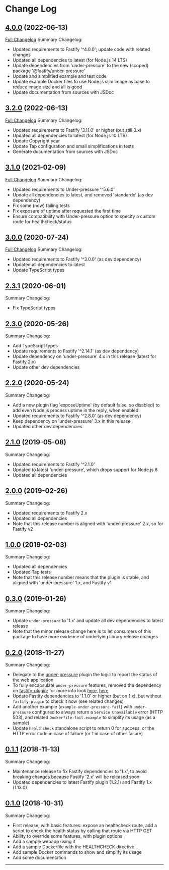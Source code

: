 # Change Log

## [4.0.0](https://github.com/smartiniOnGitHub/fastify-healthcheck/releases/tag/4.0.0) (2022-06-13)
[Full Changelog](https://github.com/smartiniOnGitHub/fastify-healthcheck/compare/3.2.0...4.0.0)
Summary Changelog:
- Updated requirements to Fastify '^4.0.0'; update code with related changes
- Updated all dependencies to latest (for Node.js 14 LTS)
- Update dependencies from 'under-pressure' to the new (scoped) 
  package '@fastify/under-pressure'
- Update and simplified example and test code
- Update example Docker files to use Node.js slim image as base 
  to reduce image size and all is good
- Update documentation from sources with JSDoc

## [3.2.0](https://github.com/smartiniOnGitHub/fastify-healthcheck/releases/tag/3.2.0) (2022-06-13)
[Full Changelog](https://github.com/smartiniOnGitHub/fastify-healthcheck/compare/3.1.0...3.2.0)
Summary Changelog:
- Updated requirements to Fastify '3.11.0' or higher (but still 3.x)
- Updated all dependencies to latest (for Node.js 10 LTS)
- Update Copyright year
- Update Tap configuration and small simplifications in tests
- Generate documentation from sources with JSDoc

## [3.1.0](https://github.com/smartiniOnGitHub/fastify-healthcheck/releases/tag/3.1.0) (2021-02-09)
[Full Changelog](https://github.com/smartiniOnGitHub/fastify-favicon/compare/3.0.0...3.1.0)
Summary Changelog:
- Updated requirements to Under-pressure '^5.6.0'
- Update all dependencies to latest, and removed 'standardx' (as dev dependency)
- Fix some (now) failing tests
- Fix exposure of uptime after requested the first time
- Ensure compatibility with Under-pressure option to specify a custom route for healthcheck/status

## [3.0.0](https://github.com/smartiniOnGitHub/fastify-healthcheck/releases/tag/3.0.0) (2020-07-24)
[Full Changelog](https://github.com/smartiniOnGitHub/fastify-favicon/compare/2.3.1...3.0.0)
Summary Changelog:
- Updated requirements to Fastify '^3.0.0' (as dev dependency)
- Updated all dependencies to latest
- Update TypeScript types

## [2.3.1](https://github.com/smartiniOnGitHub/fastify-healthcheck/releases/tag/2.3.1) (2020-06-01)
Summary Changelog:
- Fix TypeScript types

## [2.3.0](https://github.com/smartiniOnGitHub/fastify-healthcheck/releases/tag/2.3.0) (2020-05-26)
Summary Changelog:
- Add TypeScript types
- Update requirements to Fastify '^2.14.1' (as dev dependency)
- Update dependency on 'under-pressure' 4.x in this release (latest for Fastify 2.x)
- Update other dev dependencies

## [2.2.0](https://github.com/smartiniOnGitHub/fastify-healthcheck/releases/tag/2.2.0) (2020-05-24)
Summary Changelog:
- Add a new plugin flag 'exposeUptime' (by default false, so disabled) 
  to add even Node.js process uptime in the reply, when enabled
- Updated requirements to Fastify '^2.8.0' (as dev dependency)
- Keep dependency on 'under-pressure' 3.x in this release
- Updated other dev dependencies

## [2.1.0](https://github.com/smartiniOnGitHub/fastify-healthcheck/releases/tag/2.1.0) (2019-05-08)
Summary Changelog:
- Updated requirements to Fastify '^2.1.0'
- Updated to latest 'under-pressure', which drops support for Node.js 6
- Updated all dependencies

## [2.0.0](https://github.com/smartiniOnGitHub/fastify-healthcheck/releases/tag/2.0.0) (2019-02-26)
Summary Changelog:
- Updated requirements to Fastify 2.x
- Updated all dependencies
- Note that this release number is aligned with 'under-pressure' 2.x, so for Fastify v2

## [1.0.0](https://github.com/smartiniOnGitHub/fastify-healthcheck/releases/tag/1.0.0) (2019-02-03)
Summary Changelog:
- Updated all dependencies
- Updated Tap tests
- Note that this release number means that the plugin is stable, 
  and aligned with 'under-pressure' 1.x, and Fastify v1

## [0.3.0](https://github.com/smartiniOnGitHub/fastify-healthcheck/releases/tag/0.3.0) (2019-01-26)
Summary Changelog:
- Update `under-pressure` to '1.x' and update all dev dependencies to latest release
- Note that the minor release change here is to let consumers of this package 
  to have more evidence of underlying library release changes

## [0.2.0](https://github.com/smartiniOnGitHub/fastify-healthcheck/releases/tag/0.2.0) (2018-11-27)
Summary Changelog:
- Delegate to the [under-pressure](https://www.npmjs.com/package/under-pressure)
  plugin the logic to report the status of the web application
- To fully encapsulate `under-pressure` features, removed the dependency
  on [fastify-plugin](https://github.com/fastify/fastify-plugin);
  for more info look [here](https://github.com/fastify/fastify/blob/master/docs/Plugins.md#handle-the-scope), 
  [here](https://github.com/fastify/fastify/blob/master/docs/Plugins-Guide.md#how-to-handle-encapsulation-and-distribution)
- Update Fastify dependencies to '1.1.0' or higher (but on 1.x),
  but without `fastify-plugin` to check it now (see related changes)
- Add another example (`example-under-pressure-fail`) with `under-pressure`
  configured to always return a `Service Unavailable` error (HTTP 503),
  and related `Dockerfile-fail.example` to simplify its usage (as a sample)
- Update `healthcheck` standalone script to return 0 for success,
  or the HTTP error code in case of failure (or 1 in case of other failure)

## [0.1.1](https://github.com/smartiniOnGitHub/fastify-healthcheck/releases/tag/0.1.1) (2018-11-13)
Summary Changelog:
- Maintenance release to fix Fastify dependencies to '1.x', 
  to avoid breaking changes because Fastify '2.x' will be released soon
- Updated dependencies to latest Fastify plugin (1.2.1) 
  and Fastify 1.x (1.13.0)

## [0.1.0](https://github.com/smartiniOnGitHub/fastify-healthcheck/releases/tag/0.1.0) (2018-10-31)
Summary Changelog:
- First release, with basic features: 
  expose an healthcheck route,
  add a script to check the health status by calling that route via HTTP GET
- Ability to override some features, with plugin options
- Add a sample webapp using it
- Add a sample Dockerfile with the HEALTHCHECK directive
- Add sample Docker commands to show and simplify its usage
- Add some documentation

----
